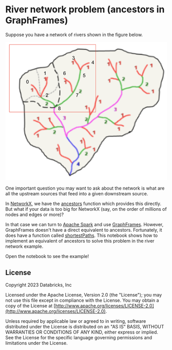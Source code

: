 # River network problem (ancestors in GraphFrames)

Suppose you have a network of rivers shown in the figure below.

![](https://raw.githubusercontent.com/coreyabs-db/river-network-problem/main/river-network-diagram.png)

One important question you may want to ask about the network is what are all the upstream sources that feed into a given downstream source.

In [NetworkX](https://networkx.org/documentation/stable/index.html), we have the [ancestors](https://networkx.org/documentation/stable/reference/algorithms/generated/networkx.algorithms.dag.ancestors.html) function which provides this directly. But what if your data is too big for NetworkX (say, on the order of millions of nodes and edges or more)?

In that case we can turn to [Apache Spark](https://spark.apache.org/) and use [GraphFrames](https://graphframes.github.io/graphframes/docs/_site/index.html). However, GraphFrames doesn't have a direct equivalent to ancestors. Fortunately, it does have a function called [shortestPaths](https://graphframes.github.io/graphframes/docs/_site/user-guide.html#shortest-paths). This notebook shows how to implement an equivalent of ancestors to solve this problem in the river network example.

Open the notebook to see the example!

## License

Copyright 2023 Databricks, Inc

Licensed under the Apache License, Version 2.0 (the "License");
you may not use this file except in compliance with the License.
You may obtain a copy of the License at [http://www.apache.org/licenses/LICENSE-2.0](http://www.apache.org/licenses/LICENSE-2.0).

Unless required by applicable law or agreed to in writing, software
distributed under the License is distributed on an "AS IS" BASIS,
WITHOUT WARRANTIES OR CONDITIONS OF ANY KIND, either express or implied.
See the License for the specific language governing permissions and
limitations under the License.
